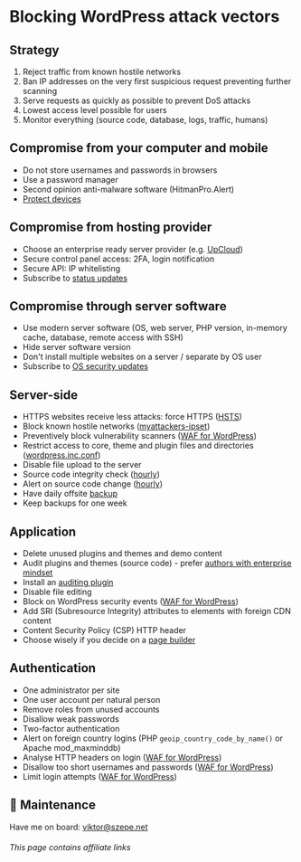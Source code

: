 # Blocking WordPress attack vectors

## Strategy

1. Reject traffic from known hostile networks
1. Ban IP addresses on the very first suspicious request preventing further scanning
1. Serve requests as quickly as possible to prevent DoS attacks
1. Lowest access level possible for users
1. Monitor everything (source code, database, logs, traffic, humans)

## Compromise from your computer and mobile

- Do not store usernames and passwords in browsers
- Use a password manager
- Second opinion anti-malware software (HitmanPro.Alert)
- [Protect devices](https://github.com/szepeviktor/debian-server-tools/blob/master/Onboarding.md#cyber-security)

## Compromise from hosting provider

- Choose an enterprise ready server provider (e.g. [UpCloud](https://www.upcloud.com/register/?promo=U29Q8S))
- Secure control panel access: 2FA, login notification
- Secure API: IP whitelisting
- Subscribe to [status updates](https://status.upcloud.com/)

## Compromise through server software

-   Use modern server software
    (OS, web server, PHP version, in-memory cache, database, remote access with SSH)
-   Hide server software version
-   Don't install multiple websites on a server / separate by OS user
-   Subscribe to [OS security updates](https://www.debian.org/security/)

## Server-side

-   HTTPS websites receive less attacks: force HTTPS ([HSTS](https://developer.mozilla.org/en-US/docs/Web/HTTP/Headers/Strict-Transport-Security))
-   Block known hostile networks ([myattackers-ipset](/security/myattackers-ipsets))
-   Preventively block vulnerability scanners ([WAF for WordPress](https://github.com/szepeviktor/waf4wordpress))
-   Restrict access to core, theme and plugin files and directories
    ([wordpress.inc.conf](https://github.com/szepeviktor/debian-server-tools/blob/master/webserver/apache-conf-available/wordpress.inc.conf))
-   Disable file upload to the server
-   Source code integrity check ([hourly](/monitoring/tripwire-fake.sh))
-   Alert on source code change ([hourly](/monitoring/siteprotection.sh))
-   Have daily offsite [backup](/backup)
-   Keep backups for one week

## Application

-   Delete unused plugins and themes and demo content
-   Audit plugins and themes (source code) -
    prefer [authors with enterprise mindset](/Plugins.md#plugin-authors-with-enterprise-mindset)
-   Install an [auditing plugin](https://wordpress.org/plugins/wp-user-activity/)
-   Disable file editing
-   Block on WordPress security events ([WAF for WordPress](https://github.com/szepeviktor/waf4wordpress))
-   Add SRI (Subresource Integrity) attributes to elements with foreign CDN content
-   Content Security Policy (CSP) HTTP header
-   Choose wisely if you decide on a [page builder](https://www.wpbeaverbuilder.com/?fla=2082)

## Authentication

- One administrator per site
- One user account per natural person
- Remove roles from unused accounts
- Disallow weak passwords
- Two-factor authentication
- Alert on foreign country logins (PHP `geoip_country_code_by_name()` or Apache mod_maxminddb)
- Analyse HTTP headers on login ([WAF for WordPress](https://github.com/szepeviktor/waf4wordpress))
- Disallow too short usernames and passwords ([WAF for WordPress](https://github.com/szepeviktor/waf4wordpress))
- Limit login attempts ([WAF for WordPress](https://github.com/szepeviktor/waf4wordpress))

## :wrench: Maintenance

Have me on board: viktor@szepe.net

<!-- markdownlint-disable-next-line MD001 -->
###### This page contains affiliate links
